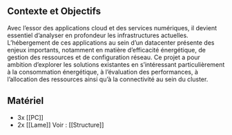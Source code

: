 ## Contexte et Objectifs
Avec l’essor des applications cloud et des services numériques, il devient essentiel d’analyser en profondeur les infrastructures actuelles. L’hébergement de ces applications au sein d’un datacenter présente des enjeux importants, notamment en matière d’efficacité énergétique, de gestion des ressources et de configuration réseau. Ce projet a pour ambition d’explorer les solutions existantes en s’intéressant particulièrement à la consommation énergétique, à l’évaluation des performances, à l’allocation des ressources ainsi qu’à la connectivité au sein du cluster.

## Matériel
+ 3x [[PC]]
+ 2x [[Lame]]
Voir : [[Structure]]